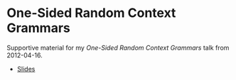 One-Sided Random Context Grammars
=================================

Supportive material for my *One-Sided Random Context Grammars* talk from 2012-04-16.

* [Slides](https://github.com/s3rvac/talks/raw/master/2012-04-16-One-Sided-Random-Context-Grammars/slides.pdf)
